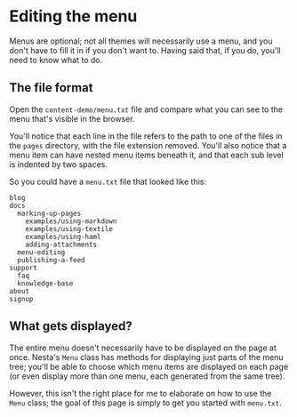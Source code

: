 # Editing the menu

Menus are optional; not all themes will necessarily use a menu, and you don't have to fill it in if you don't want to. Having said that, if you do, you'll need to know what to do.

## The file format

Open the `content-demo/menu.txt` file and compare what you can see to
the menu that's visible in the browser.

You'll notice that each line in the file refers to the path to one of
the files in the `pages` directory, with the file extension removed.
You'll also notice that a menu item can have nested menu items beneath
it, and that each sub level is indented by two spaces.

So you could have a `menu.txt` file that looked like this:

    blog
    docs
      marking-up-pages
        examples/using-markdown
        examples/using-textile
        examples/using-haml
        adding-attachments
      menu-editing
      publishing-a-feed
    support
      faq
      knowledge-base
    about
    signup

## What gets displayed?

The entire menu doesn't necessarily have to be displayed on the page at
once. Nesta's `Menu` class has methods for displaying just parts of the
menu tree; you'll be able to choose which menu items are displayed on
each page (or even display more than one menu, each generated from the
same tree).

However, this isn't the right place for me to elaborate on how to use
the `Menu` class; the goal of this page is simply to get you started
with `menu.txt`.
